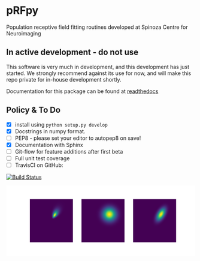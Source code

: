 # pRFpy

Population receptive field fitting routines developed at Spinoza Centre for Neuroimaging

## In active development - do not use

This software is very much in development, and this development has just started. We strongly recommend against its use for now, and will make this repo private for in-house development shortly.

Documentation for this package can be found at [readthedocs](https://prfpy.readthedocs.io/en/latest/)

## Policy & To Do

- [x] install using `python setup.py develop`
- [x] Docstrings in numpy format.
- [ ] PEP8 - please set your editor to autopep8 on save!
- [x] Documentation with Sphinx
- [ ] Git-flow for feature additions after first beta
- [ ] Full unit test coverage
- [ ] TravisCI on GitHub:

[![Build Status](https://travis-ci.org/spinoza-centre/prfpy.svg?branch=master)](https://travis-ci.org/spinoza-centre/prfpy)

![alt text](docs/imgs/rf_shapes.png "Example receptive fields")